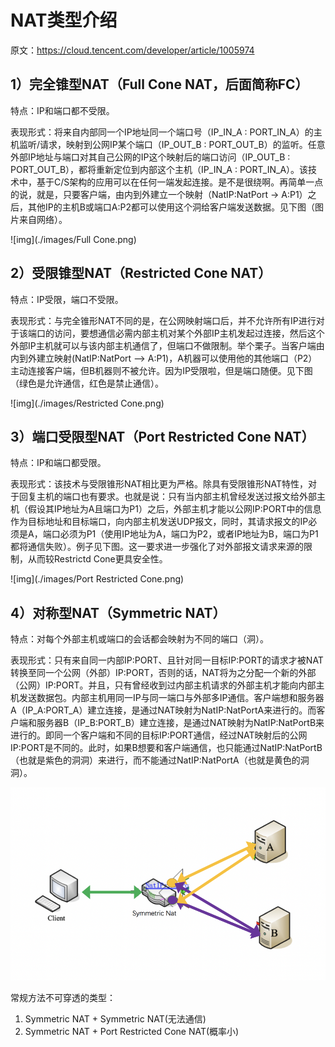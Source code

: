 # NAT类型介绍

原文：https://cloud.tencent.com/developer/article/1005974

## 1）完全锥型NAT（Full Cone NAT，后面简称FC）

特点：IP和端口都不受限。

表现形式：将来自内部同一个IP地址同一个端口号（IP_IN_A : PORT_IN_A）的主机监听/请求，映射到公网IP某个端口（IP_OUT_B : PORT_OUT_B）的监听。任意外部IP地址与端口对其自己公网的IP这个映射后的端口访问（IP_OUT_B : PORT_OUT_B），都将重新定位到内部这个主机（IP_IN_A : PORT_IN_A）。该技术中，基于C/S架构的应用可以在任何一端发起连接。是不是很绕啊。再简单一点的说，就是，只要客户端，由内到外建立一个映射（NatIP:NatPort -> A:P1）之后，其他IP的主机B或端口A:P2都可以使用这个洞给客户端发送数据。见下图（图片来自网络）。

![img](./images/Full Cone.png)

## 2）受限锥型NAT（Restricted Cone NAT）

特点：IP受限，端口不受限。

表现形式：与完全锥形NAT不同的是，在公网映射端口后，并不允许所有IP进行对于该端口的访问，要想通信必需内部主机对某个外部IP主机发起过连接，然后这个外部IP主机就可以与该内部主机通信了，但端口不做限制。举个栗子。当客户端由内到外建立映射(NatIP:NatPort –> A:P1)，A机器可以使用他的其他端口（P2）主动连接客户端，但B机器则不被允许。因为IP受限啦，但是端口随便。见下图（绿色是允许通信，红色是禁止通信）。

![img](./images/Restricted Cone.png)

## 3）端口受限型NAT（Port Restricted Cone NAT）

特点：IP和端口都受限。

表现形式：该技术与受限锥形NAT相比更为严格。除具有受限锥形NAT特性，对于回复主机的端口也有要求。也就是说：只有当内部主机曾经发送过报文给外部主机（假设其IP地址为A且端口为P1）之后，外部主机才能以公网IP:PORT中的信息作为目标地址和目标端口，向内部主机发送UDP报文，同时，其请求报文的IP必须是A，端口必须为P1（使用IP地址为A，端口为P2，或者IP地址为B，端口为P1都将通信失败）。例子见下图。这一要求进一步强化了对外部报文请求来源的限制，从而较Restrictd Cone更具安全性。

![img](./images/Port Restricted Cone.png)

## 4）对称型NAT（Symmetric NAT）

特点：对每个外部主机或端口的会话都会映射为不同的端口（洞）。

表现形式：只有来自同一内部IP:PORT、且针对同一目标IP:PORT的请求才被NAT转换至同一个公网（外部）IP:PORT，否则的话，NAT将为之分配一个新的外部（公网）IP:PORT。并且，只有曾经收到过内部主机请求的外部主机才能向内部主机发送数据包。内部主机用同一IP与同一端口与外部多IP通信。客户端想和服务器A（IP_A:PORT_A）建立连接，是通过NAT映射为NatIP:NatPortA来进行的。而客户端和服务器B（IP_B:PORT_B）建立连接，是通过NAT映射为NatIP:NatPortB来进行的。即同一个客户端和不同的目标IP:PORT通信，经过NAT映射后的公网IP:PORT是不同的。此时，如果B想要和客户端通信，也只能通过NatIP:NatPortB（也就是紫色的洞洞）来进行，而不能通过NatIP:NatPortA（也就是黄色的洞洞）。

![img](./images/Symmetric.png)

常规方法不可穿透的类型：

1. Symmetric NAT + Symmetric NAT(无法通信)
2. Symmetric NAT + Port Restricted Cone NAT(概率小)